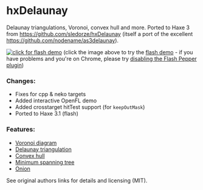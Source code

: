 hxDelaunay
==========

Delaunay triangulations, Voronoi, convex hull and more. Ported to Haxe 3 from https://github.com/sledorze/hxDelaunay (itself a port of the excellent https://github.com/nodename/as3delaunay).

[![click for flash demo](screenshot.png)](https://dl.dropboxusercontent.com/u/32864004/dev/FPDemo/hxDelaunayTest.swf)
(click the image above to try the [flash demo](https://dl.dropboxusercontent.com/u/32864004/dev/FPDemo/hxDelaunayTest.swf) - if you have problems and you're on Chrome, please try [disabling the Flash Pepper plugin](http://nusofthq.com/blog/how-to-disable-the-chrome-pepper-flash-plugin/))

### Changes: ###

 - Fixes for cpp & neko targets
 - Added interactive OpenFL demo
 - Added crosstarget hitTest support (for `keepOutMask`)
 - Ported to Haxe 3.1 (flash) 

### Features: ###

 - [Voronoi diagram](http://en.wikipedia.org/wiki/Voronoi)
 - [Delaunay triangulation](http://en.wikipedia.org/wiki/Delaunay_triangulation)
 - [Convex hull](http://en.wikipedia.org/wiki/Convex_hull)
 - [Minimum spanning tree](http://en.wikipedia.org/wiki/Euclidean_minimum_spanning_tree)
 - [Onion](http://cgm.cs.mcgill.ca/~orm/ontri.html)

See original authors links for details and licensing (MIT).

